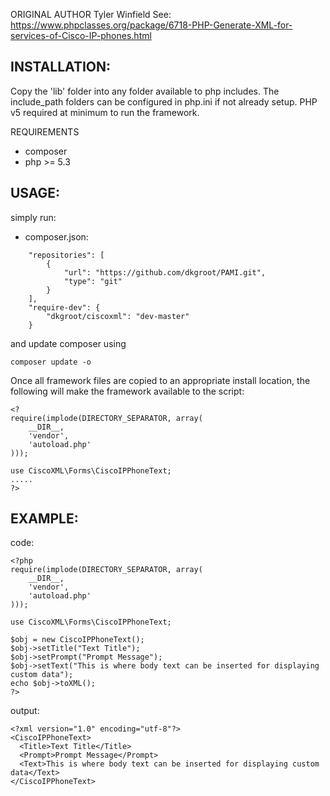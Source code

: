 ORIGINAL AUTHOR
Tyler Winfield <contact>
See: https://www.phpclasses.org/package/6718-PHP-Generate-XML-for-services-of-Cisco-IP-phones.html

INSTALLATION:
------------------------
Copy the 'lib' folder into any folder available to php includes.  The include_path folders can be configured in php.ini if not already setup.
PHP v5 required at minimum to run the framework.

REQUIREMENTS
* composer
* php >= 5.3

USAGE:
------------------------
simply run:
* composer.json:
```
    "repositories": [
        {
            "url": "https://github.com/dkgroot/PAMI.git",
            "type": "git"
        }
    ],
    "require-dev": {
        "dkgroot/ciscoxml": "dev-master"
    }
```
and update composer using
```
composer update -o
```
Once all framework files are copied to an appropriate install location, the following will make the framework available to the script:
```
<?
require(implode(DIRECTORY_SEPARATOR, array(
    __DIR__,
    'vendor',
    'autoload.php'
)));

use CiscoXML\Forms\CiscoIPPhoneText;
.....
?>
```

EXAMPLE:
------------------------
code:
```
<?php
require(implode(DIRECTORY_SEPARATOR, array(
    __DIR__,
    'vendor',
    'autoload.php'
)));

use CiscoXML\Forms\CiscoIPPhoneText;

$obj = new CiscoIPPhoneText();
$obj->setTitle("Text Title");
$obj->setPrompt("Prompt Message");
$obj->setText("This is where body text can be inserted for displaying custom data");
echo $obj->toXML();
?>
```

output:
```
<?xml version="1.0" encoding="utf-8"?>
<CiscoIPPhoneText>
  <Title>Text Title</Title>
  <Prompt>Prompt Message</Prompt>
  <Text>This is where body text can be inserted for displaying custom data</Text>
</CiscoIPPhoneText>
```
